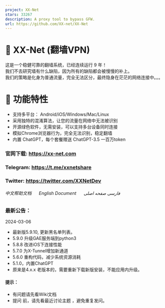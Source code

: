 ```yaml
---
project: XX-Net
stars: 33267
description: A proxy tool to bypass GFW.
url: https://github.com/XX-net/XX-Net
---
```


🚀 XX-Net (翻墙VPN)
=================

这是一个稳健可靠的翻墙系统，已经连续运行 9 年！  
我们不去研究墙有什么缺陷，因为所有的缺陷都会被慢慢的补上。  
我们的策略是化身为普通流量，完全无法区分，最终隐身在茫茫的网络连接中。。。

🔌 功能特性
=======

-   支持多平台： Android/iOS/Windows/Mac/Linux
-   采用独特的混淆算法，让您的流量在网络中无法被识别
-   开源绿色软件，无需安装，可以支持多台设备同时连接
-   模拟Chrome浏览器行为，完全无法识别，稳定翻墙
-   内置 ChatGPT，每个套餐赠送 ChatGPT-3.5 一百万token

  

### 官网下载: https://xx-net.com

### Telegram: https://t.me/xxnetshare

### Twitter: https://twitter.com/XXNetDev

###### 中文帮助文档      English Document      فارسی صفحه اصلی

  

### 最新公告：

2024-03-06

-   最新版5.9.10, 更新黑名单列表。
-   5.9.0 升级GAE服务端到python3
-   5.8.8 改进iOS下连接性能
-   5.7.0 为X-Tunnel增加新通道
-   5.6.0 重构代码，减少系统资源消耗
-   5.1.0，内置ChatGPT
-   原来是4.x.x 老版本的，需要重新下载新版安装，不能应用内升级。

  

#### 提示：

-   有问题请先看Wiki文档
-   提问 前，请先看最近讨论主题 ，避免重复发问。
